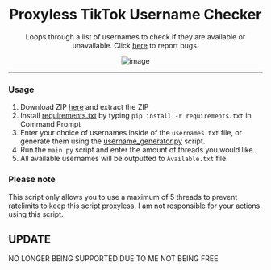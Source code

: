 <br/>
<div align="center">
  
  # Proxyless TikTok Username Checker
  
  Loops through a list of usernames to check if they are available or unavailable. Click <a href="https://github.com/Spoony1337/Proxyless-TikTok-Username-Checker/issues">here</a> to report bugs.
  
  ![image](https://user-images.githubusercontent.com/103281345/162510554-7fbce4b6-9869-480e-a64f-b96dc56adbd1.png)

  
</div>

--------------------------------------

### Usage


1. Download ZIP <a href="https://github.com/Spoony1337/Proxyless-TikTok-Username-Checker/archive/refs/heads/main.zip">here</a> and extract the ZIP
2. Install <a href="https://github.com/Spoony1337/Proxyless-TikTok-Username-Checker/blob/main/requirements.txt">requirements.txt</a> by typing `pip install -r requirements.txt` in Command Prompt
3. Enter your choice of usernames inside of the `usernames.txt` file, or generate them using the <a href="https://github.com/Spoony1337/Proxyless-TikTok-Username-Checker/blob/main/username_generator.py">username_generator.py</a> script.
4. Run the `main.py` script and enter the amount of threads you would like.
5. All available usernames will be outputted to `Available.txt` file.

### Please note

This script only allows you to use a maximum of 5 threads to prevent ratelimits to keep this script proxyless, I am not responsible for your actions using this script.


## UPDATE

NO LONGER BEING SUPPORTED DUE TO ME NOT BEING FREE
